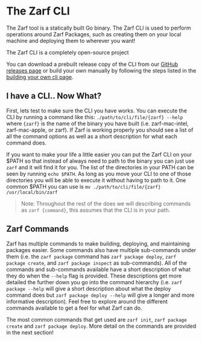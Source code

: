 # The Zarf CLI
<!-- TODO: @JPERRY This text seems weird because of how short it is. What else can we be saying here? -->
The Zarf tool is a statically built Go binary. The Zarf CLI is used to perform operations around Zarf Packages, such as creating them on your local machine and deploying them to wherever you want!

The Zarf CLI is a completely open-source project  

You can download a prebuilt release copy of the CLI from our [GitHub releases page](https://github.com/defenseunicorns/zarf/releases) or build your own manually by following the steps listed in the [building your own cli page](./the-zarf-cli/building-your-own-cli).


## I have a CLI.. Now What?
First, lets test to make sure the CLI you have works. You can execute the CLI by running a command like this: `./path/to/cli/file/{zarf} --help` where `{zarf}` is the name of the binary you have built (i.e. zarf-mac-intel, zarf-mac-apple, or zarf). If Zarf is working properly you should see a list of all the command options as well as a short description for what each command does.

If you want to make your life a little easier you can put the Zarf CLI on your $PATH so that instead of always need to path to the binary you can just use `zarf` and it will find it for you. The list of the directories in your PATH can be seen by running `echo $PATH`. As long as you move your CLI to one of those directories you will be able to execute it without having to path to it. One common $PATH you can use is `mv ./path/to/cli/file/{zarf} /usr/local/bin/zarf`

> Note: Throughout the rest of the does we will describing commands as `zarf {command}`, this assumes that the CLI is in your path.

## Zarf Commands
Zarf has multiple commands to make building, deploying, and maintaining packages easier. Some commands also have multiple sub-commands under them (i.e. the `zarf package` command has `zarf package deploy`, `zarf package create`, and `zarf package inspect` as sub-commands). All of the commands and sub-commands available have a short description of what they do when the `--help` flag is provided. These descriptions get more detailed the further down you go into the command hierarchy (i.e. `zarf package --help` will give a short description about what the deploy command does but `zarf package deploy --help` will give a longer and more informative description). Feel free to explore around the different commands available to get a feel for what Zarf can do.

The most common commands that get used are `zarf init`, `zarf package create` and `zarf package deploy`. More detail on the commands are provided in the next section!

<!-- TODO: @JPERRY Does cobra have a good way to export CLI definitions for documentation? That would be a really useful tool -->